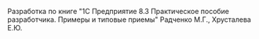 Разработка по книге "1С Предприятие 8.3 Практическое пособие разработчика. Примеры и типовые приемы" Радченко М.Г., Хрусталева Е.Ю.

